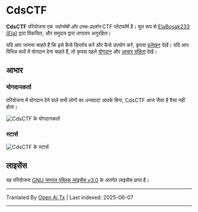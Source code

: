 # CdsCTF

**CdsCTF** परियोजना एक _नवोन्मेषी और उच्च-प्रदर्शन_ CTF प्लेटफॉर्म है। मूल रूप से [ElaBosak233 (Ela)](https://github.com/ElaBosak233) द्वारा विकसित, और समुदाय द्वारा लगातार अनुरक्षित।

यदि आप जानना चाहते हैं कि इसे कैसे डिप्लॉय करें और कैसे उपयोग करें, कृपया [प्रलेखन](https://cdsctf.e23.dev) देखें। यदि आप विभिन्न रूपों में योगदान देना चाहते हैं, तो कृपया पहले [योगदान](https://raw.githubusercontent.com/cdsctf/cdsctf/main/.github/CONTRIBUTING.md) और [आचार संहिता](https://raw.githubusercontent.com/cdsctf/cdsctf/main/.github/CODE_OF_CONDUCT.md) देखें।

## आभार

### योगदानकर्ता

परियोजना में योगदान देने वाले सभी लोगों का धन्यवाद! आपके बिना, CdsCTF आज जैसा है वैसा नहीं होता।

![CdsCTF के योगदानकर्ता](https://contrib.rocks/image?repo=cdsctf/cdsctf)

### स्टार्स

![CdsCTF के स्टार्स](https://starchart.cc/cdsctf/cdsctf.svg?variant=adaptive)

## लाइसेंस

यह परियोजना [GNU जनरल पब्लिक लाइसेंस v3.0](https://raw.githubusercontent.com/cdsctf/cdsctf/main/LICENSE) के अंतर्गत लाइसेंस प्राप्त है।

---

Tranlated By [Open Ai Tx](https://github.com/OpenAiTx/OpenAiTx) | Last indexed: 2025-06-07

---